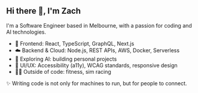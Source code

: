 ## Hi there 👋, I'm Zach  

I'm a Software Engineer based in Melbourne, with a passion for coding and AI technologies.  
- 🔧 Frontend: React, TypeScript, GraphQL, Next.js  
- ☁️ Backend & Cloud: Node.js, REST APIs, AWS, Docker, Serverless  
- 🤖 Exploring AI: building personal projects  
- 🎨 UI/UX: Accessibility (a11y), WCAG standards, responsive design  
- 🏋️‍♂️ Outside of code: fitness, sim racing

✨ Writing code is not only for machines to run, but for people to connect.
<!--
**zachxdc/zachxdc** is a ✨ _special_ ✨ repository because its `README.md` (this file) appears on your GitHub profile.

Here are some ideas to get you started:

- 🔭 I’m currently working on ...
- 🌱 I’m currently learning ...
- 👯 I’m looking to collaborate on ...
- 🤔 I’m looking for help with ...
- 💬 Ask me about ...
- 📫 How to reach me: ...
- 😄 Pronouns: ...
- ⚡ Fun fact: ...
-->
